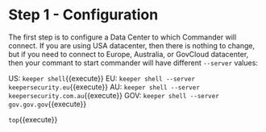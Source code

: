 
# Step 1 - Configuration

The first step is to configure a Data Center to which Commander will connect. If you are using USA datacenter, then there is nothing to change, but if you need to connect to Europe, Australia, or GovCloud datacenter, then your commant to start commander will have different `--server` values:

US:  `keeper shell`{{execute}}
EU:  `keeper shell --server keepersecurity.eu`{{execute}}
AU:  `keeper shell --server keepersecurity.com.au`{{execute}}
GOV: `keeper shell --server gov.gov.gov`{{execute}}






`top`{{execute}}